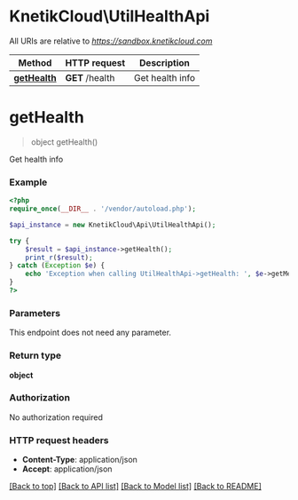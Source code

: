 # KnetikCloud\UtilHealthApi

All URIs are relative to *https://sandbox.knetikcloud.com*

Method | HTTP request | Description
------------- | ------------- | -------------
[**getHealth**](UtilHealthApi.md#getHealth) | **GET** /health | Get health info


# **getHealth**
> object getHealth()

Get health info

### Example
```php
<?php
require_once(__DIR__ . '/vendor/autoload.php');

$api_instance = new KnetikCloud\Api\UtilHealthApi();

try {
    $result = $api_instance->getHealth();
    print_r($result);
} catch (Exception $e) {
    echo 'Exception when calling UtilHealthApi->getHealth: ', $e->getMessage(), PHP_EOL;
}
?>
```

### Parameters
This endpoint does not need any parameter.

### Return type

**object**

### Authorization

No authorization required

### HTTP request headers

 - **Content-Type**: application/json
 - **Accept**: application/json

[[Back to top]](#) [[Back to API list]](../../README.md#documentation-for-api-endpoints) [[Back to Model list]](../../README.md#documentation-for-models) [[Back to README]](../../README.md)


